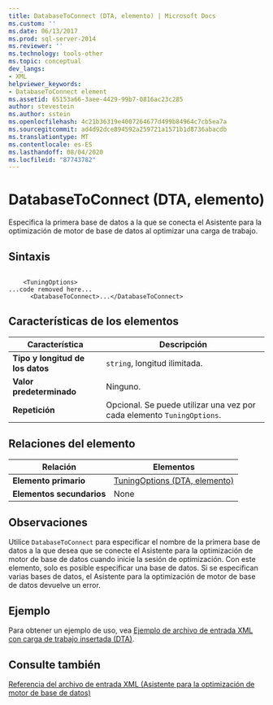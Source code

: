 ```yaml
---
title: DatabaseToConnect (DTA, elemento) | Microsoft Docs
ms.custom: ''
ms.date: 06/13/2017
ms.prod: sql-server-2014
ms.reviewer: ''
ms.technology: tools-other
ms.topic: conceptual
dev_langs:
- XML
helpviewer_keywords:
- DatabaseToConnect element
ms.assetid: 65153a66-3aee-4429-99b7-0816ac23c285
author: stevestein
ms.author: sstein
ms.openlocfilehash: 4c21b36319e4007264677d499b84964c7cb5ea7a
ms.sourcegitcommit: ad4d92dce894592a259721a1571b1d8736abacdb
ms.translationtype: MT
ms.contentlocale: es-ES
ms.lasthandoff: 08/04/2020
ms.locfileid: "87743782"
---
```

# <a name="databasetoconnect-element-dta"></a>DatabaseToConnect (DTA, elemento)
  Especifica la primera base de datos a la que se conecta el Asistente para la optimización de motor de base de datos al optimizar una carga de trabajo.  
  
## <a name="syntax"></a>Sintaxis  
  
```  
  
    <TuningOptions>  
...code removed here...  
      <DatabaseToConnect>...</DatabaseToConnect>  
```  
  
## <a name="element-characteristics"></a>Características de los elementos  
  
|Característica|Descripción|  
|--------------------|-----------------|  
|**Tipo y longitud de los datos**|`string`, longitud ilimitada.|  
|**Valor predeterminado**|Ninguno.|  
|**Repetición**|Opcional. Se puede utilizar una vez por cada elemento `TuningOptions`.|  
  
## <a name="element-relationships"></a>Relaciones del elemento  
  
|Relación|Elementos|  
|------------------|--------------|  
|**Elemento primario**|[TuningOptions &#40;DTA, elemento&#41;](tuningoptions-element-dta.md)|  
|**Elementos secundarios**|None|  
  
## <a name="remarks"></a>Observaciones  
 Utilice `DatabaseToConnect` para especificar el nombre de la primera base de datos a la que desea que se conecte el Asistente para la optimización de motor de base de datos cuando inicie la sesión de optimización. Con este elemento, solo es posible especificar una base de datos. Si se especifican varias bases de datos, el Asistente para la optimización de motor de base de datos devuelve un error.  
  
## <a name="example"></a>Ejemplo  
 Para obtener un ejemplo de uso, vea [Ejemplo de archivo de entrada XML con carga de trabajo insertada &#40;DTA&#41;](xml-input-file-sample-with-inline-workload-dta.md).  
  
## <a name="see-also"></a>Consulte también  
 [Referencia del archivo de entrada XML &#40;Asistente para la optimización de motor de base de datos&#41;](xml-input-file-reference-database-engine-tuning-advisor.md)  
  
  
